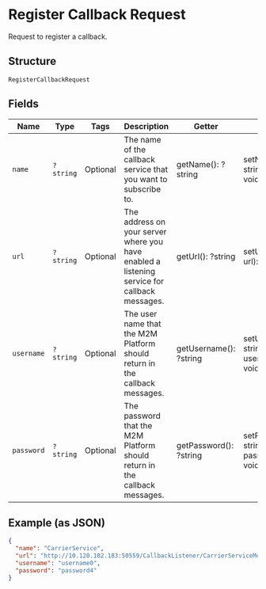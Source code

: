 
# Register Callback Request

Request to register a callback.

## Structure

`RegisterCallbackRequest`

## Fields

| Name | Type | Tags | Description | Getter | Setter |
|  --- | --- | --- | --- | --- | --- |
| `name` | `?string` | Optional | The name of the callback service that you want to subscribe to. | getName(): ?string | setName(?string name): void |
| `url` | `?string` | Optional | The address on your server where you have enabled a listening service for callback messages. | getUrl(): ?string | setUrl(?string url): void |
| `username` | `?string` | Optional | The user name that the M2M Platform should return in the callback messages. | getUsername(): ?string | setUsername(?string username): void |
| `password` | `?string` | Optional | The password that the M2M Platform should return in the callback messages. | getPassword(): ?string | setPassword(?string password): void |

## Example (as JSON)

```json
{
  "name": "CarrierService",
  "url": "http://10.120.102.183:50559/CallbackListener/CarrierServiceMessages.asmx",
  "username": "username0",
  "password": "password4"
}
```

